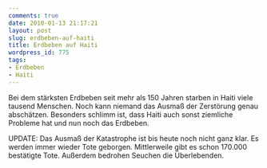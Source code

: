 ```yaml
---
comments: true
date: 2010-01-13 21:17:21
layout: post
slug: erdbeben-auf-haiti
title: Erdbeben auf Haiti
wordpress_id: 775
tags:
- Erdbeben
- Haiti
---
```


Bei dem stärksten Erdbeben seit mehr als 150 Jahren starben in Haiti viele tausend Menschen. Noch kann niemand das Ausmaß der Zerstörung genau abschätzen. Besonders schlimm ist, dass Haiti auch sonst ziemliche Probleme hat und nun noch das Erdbeben.

UPDATE: Das Ausmaß der Katastrophe ist bis heute noch nicht ganz klar. Es werden immer wieder Tote geborgen. Mittlerweile gibt es schon 170.000 bestätigte Tote. Außerdem bedrohen Seuchen die Überlebenden.
